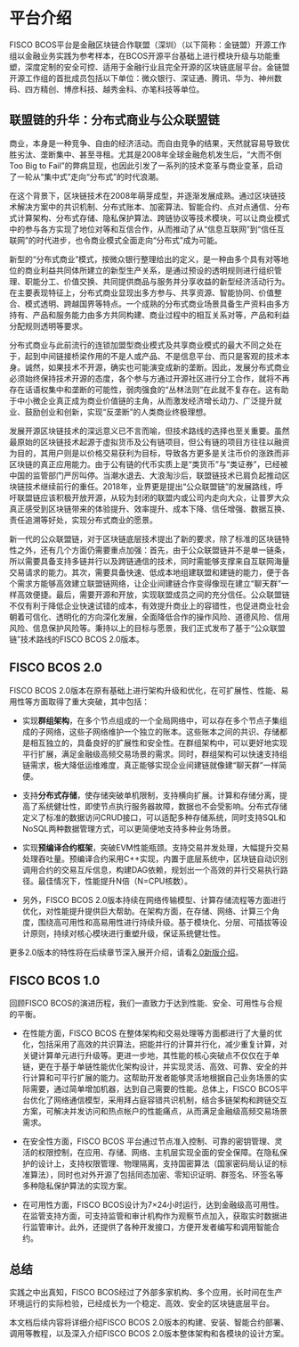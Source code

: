 # 平台介绍

FISCO BCOS平台是金融区块链合作联盟（深圳）（以下简称：金链盟）开源工作组以金融业务实践为参考样本，在BCOS开源平台基础上进行模块升级与功能重塑，深度定制的安全可控、适用于金融行业且完全开源的区块链底层平台。金链盟开源工作组的首批成员包括以下单位：微众银行、深证通、腾讯、华为、神州数码、四方精创、博彦科技、越秀金科、亦笔科技等单位。

## 联盟链的升华：分布式商业与公众联盟链

商业，本身是一种竞争、自由的经济活动。而自由竞争的结果，天然就容易导致优胜劣汰、垄断集中、甚至寻租。尤其是2008年全球金融危机发生后，“大而不倒Too Big to Fail”的弊病显现，也因此引发了一系列的技术变革与商业变革，启动了一轮从“集中式”走向“分布式”的时代浪潮。

在这个背景下，区块链技术在2008年萌芽成型，并逐渐发展成熟。通过区块链技术解决方案中的共识机制、分布式账本、加密算法、智能合约、点对点通信、分布式计算架构、分布式存储、隐私保护算法、跨链协议等技术模块，可以让商业模式中的参与各方实现了地位对等和互信合作，从而推动了从“信息互联网”到“信任互联网”的时代进步，也令商业模式全面走向“分布式”成为可能。

新型的“分布式商业”模式，按微众银行整理给出的定义，是一种由多个具有对等地位的商业利益共同体所建立的新型生产关系，是通过预设的透明规则进行组织管理、职能分工、价值交换、共同提供商品与服务并分享收益的新型经济活动行为。在主要表现特征上，分布式商业显现出多方参与、共享资源、智能协同、价值整合、模式透明、跨越国界等特点。一个成熟的分布式商业场景具备生产资料由多方持有、产品和服务能力由多方共同构建、商业过程中的相互关系对等，产品和利益分配规则透明等要求。

分布式商业与此前流行的连锁加盟型商业模式及共享商业模式的最大不同之处在于，起到中间链接桥梁作用的不是人或产品、不是信息平台、而只是客观的技术本身。诚然，如果技术不开源，确实也可能演变成新的垄断。因此，发展分布式商业必须始终保持技术开源的态度，各个参与方通过开源社区进行分工合作，就将不再存在话语权集中和垄断的可能性，弱肉强食的“丛林法则”在此就不复存在。这有助于中小微企业真正成为商业价值链的主角，从而激发经济增长动力、广泛提升就业、鼓励创业和创新，实现“反垄断”的人类商业终极理想。

发展开源区块链技术的深远意义已不言而喻，但技术路线的选择也至关重要。虽然最原始的区块链技术起源于虚拟货币及公有链项目，但公有链的项目方往往以融资为目的，其用户则是以价格交易获利为目标，导致各方更多是关注币价的涨跌而非区块链的真正应用能力。由于公有链的代币实质上是“类货币”与“类证券”，已经被中国的监管部门严厉叫停。当潮水退去、大浪淘沙后，联盟链技术已肩负起推动区块链技术继续前行的重任。2018年，业界更是提出“公众联盟链”的发展路线，呼吁联盟链应该积极开放开源，从较为封闭的联盟内或公司内走向大众，让普罗大众真正感受到区块链带来的体验提升、效率提升、成本下降、信任增强、数据互换、责任追溯等好处，实现分布式商业的愿景。

新一代的公众联盟链，对于区块链底层技术提出了新的要求，除了标准的区块链特性之外，还有几个方面仍需要重点加强：首先，由于公众联盟链并不是单一链条，所以需要具备支持多链并行以及跨链通信的技术，同时需能够支撑来自互联网海量交易请求的能力。其次，需要具备快速、低成本地组建联盟和建链的能力，便于各个需求方能够高效建立联盟链网络，让企业间建链合作变得像现在建立“聊天群”一样高效便捷。最后，需要开源和开放，实现联盟成员之间的充分信任。公众联盟链不仅有利于降低企业快速试错的成本，有效提升商业上的容错性，也促进商业社会朝着可信化、透明化的方向深化发展，全面降低合作的操作风险、道德风险、信用风险、信息保护风险等。秉持以上的目标与愿景，我们正式发布了基于“公众联盟链”技术路线的FISCO BCOS 2.0版本。

## FISCO BCOS 2.0
FISCO BCOS 2.0版本在原有基础上进行架构升级和优化，在可扩展性、性能、易用性等方面取得了重大突破，其中包括：

- 实现**群组架构**，在多个节点组成的一个全局网络中，可以存在多个节点子集组成的子网络，这些子网络维护一个独立的账本。这些账本之间的共识、存储都是相互独立的，具备良好的扩展性和安全性。在群组架构中，可以更好地实现平行扩展，满足金融级高频交易场景的需求。同时，群组架构可以快速支持组链需求，极大降低运维难度，真正能够实现企业间建链就像建“聊天群”一样简便。

- 支持**分布式存储**，使存储突破单机限制，支持横向扩展。计算和存储分离，提高了系统健壮性，即使节点执行服务器故障，数据也不会受影响。分布式存储定义了标准的数据访问CRUD接口，可以适配多种存储系统，同时支持SQL和NoSQL两种数据管理方式，可以更简便地支持多种业务场景。

- 实现**预编译合约框架**，突破EVM性能瓶颈。支持交易并发处理，大幅提升交易处理吞吐量。预编译合约采用C++实现，内置于底层系统中，区块链自动识别调用合约的交易互斥信息，构建DAG依赖，规划出一个高效的并行交易执行路径。最佳情况下，性能提升N倍（N=CPU核数）。

- 另外，FISCO BCOS 2.0版本持续在网络传输模型、计算存储流程等方面进行优化，对性能提升提供巨大帮助。在架构方面，在存储、网络、计算三个角度，围绕高可用性和高易用性进行持续升级。基于模块化、分层、可插拔等设计原则，持续对核心模块进行重塑升级，保证系统健壮性。

更多2.0版本的特性将在后续章节深入展开介绍，请看[2.0新版介绍](./what_is_new.md)。

## FISCO BCOS 1.0
回顾FISCO BCOS的演进历程，我们一直致力于达到性能、安全、可用性与合规的平衡。

- 在性能方面，FISCO BCOS 在整体架构和交易处理等方面都进行了大量的优化，包括采用了高效的共识算法，把能并行的计算并行化，减少重复计算，对关键计算单元进行升级等。更进一步地，其性能的核心突破点不仅仅在于单链，更在于基于单链性能优化架构设计，并实现灵活、高效、可靠、安全的并行计算和可平行扩展的能力。这帮助开发者能够灵活地根据自己业务场景的实际需要，通过简单增加机器，达到自己需要的性能。总体上，FISCO BCOS平台优化了网络通信模型，采用拜占庭容错共识机制，结合多链架构和跨链交互方案，可解决并发访问和热点帐户的性能痛点，从而满足金融级高频交易场景需求。

- 在安全性方面，FISCO BCOS 平台通过节点准入控制、可靠的密钥管理、灵活的权限控制，在应用、存储、网络、主机层实现全面的安全保障。在隐私保护的设计上，支持权限管理、物理隔离，支持国密算法（国家密码局认证的标准算法），同时也对外开源了包括同态加密、零知识证明、群签名、环签名等多种隐私保护算法的实现方案。

- 在可用性方面，FISCO BCOS设计为7×24小时运行，达到金融级高可用性。在监管支持方面，可支持监管和审计机构作为观察节点加入，获取实时数据进行监管审计。此外，还提供了各种开发接口，方便开发者编写和调用智能合约。

## 总结

实践之中出真知，FISCO BCOS经过了外部多家机构、多个应用，长时间在生产环境运行的实际检验，已经成长为一个稳定、高效、安全的区块链底层平台。

本文档后续内容将详细介绍FISCO BCOS 2.0版本的构建、安装、智能合约部署、调用等教程，以及深入介绍FISCO BCOS 2.0版本整体架构和各模块的设计方案。

